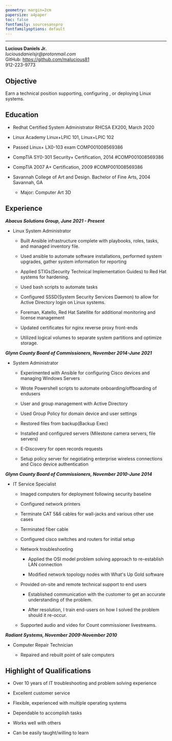 ```yaml
---
geometry: margin=2cm
papersize: a4paper
toc: false
fontfamily: sourcesanspro
fontfamilyoptions: default
--- 
```


---

**Lucious Daniels Jr.**  
_luciousdanielsjr@protonmail.com_  
GitHub: https://github.com/malucious81  
912-223-9773


## Objective  
Earn a technical position supporting, configuring , or deploying Linux systems.

## Education  


* Redhat Certified System Administrator RHCSA EX200, March 2020  

* Linux Academy Linux+LPIC 101, Linux+LPIC 102  

* Passed Linux+ LX0-103 exam COMP001008569386  

* CompTIA SY0-301 Security+  Certification, 2014 #COMP001008569386  

* CompTIA 2007 A+ Certification, 2009 #COMP001008569386  

* Savannah College of Art and Design. Bachelor of Fine Arts, 2004 Savannah, GA
  * Major: Computer Art 3D  

## Experience  

_**Abacus Solutions Group, June 2021 - Present**_  

* Linux System Administrator  

  * Built Ansible infrastructure complete with playbooks, roles, tasks, and managed inventory file.

  * Used ansible to automate software installations, performed system upgrades, gather system information for reporting  

  * Applied STIGs(Security Technical Implementation Guides) to Red Hat systems for hardening.  

  * Used bash scripts to automate tasks  

  * Configured SSSD(System Security Services Daemon) to allow for Active Directory login on Linux systems.

  * Foreman, Katello, Red Hat Satellite for additional monitoring and license management  

  * Updated certificates for nginx reverse proxy front-ends  

  * Utilized logical volumes to separate system partitions and optimize storage.  


_**Glynn County Board of Commissioners, November 2014-June 2021**_  

* System Administrator  

  * Experimented with Ansible for configuring Cisco devices and managing Windows Servers  

  * Wrote Powershell scripts to automate onboarding/offboarding of endusers  

  * User and group management with Active Directory  

  * Used Group Policy for domain device and user settings  

  * Restored files from backup(Backup Exec)  

  * Installed and configured servers (Milestone camera servers, file servers)  

  * E-Discovery for open records requests  

  * Setup policy server for negotiating enterprise wireless connections and Cisco device authentication  


 _**Glynn County Board of Commissioners, November 2010-June 2014**_  

 * IT Service Specialist  

   * Imaged computers for deployment following security baseline  

   * Configured network printers  

   * Terminate CAT 5&6 cables for wall-jacks and various other use cases  

   * Terminated fiber cable  

   * Configured cisco switches and routers for initial setup  

   * Network troubleshooting  

     * Applied the OSI model problem solving approach to re-establish LAN connection  

     * Modified network topology nodes with What's Up Gold software  

   * Provided on-site and remote technical support to end users  

     * Established communication with the customer to get an accurate understanding of the problem.  

     * After resolution, I train end-users on how I solved the problem should it re-occur.  

   * Supported audio and video for Count commissioner livestreams.  


_**Radiant Systems, November 2009-November 2010**_  

* Computer Repair Technician  

  * Repaired and rebuilt point of sale computers  


## Highlight of Qualifications  

* Over 10 years of IT troubleshooting and problem solving experience  

* Excellent customer service  

* Flexible, experienced with  multiple operating systems  

* Dependable to accomplish tasks  

* Works well with others  

* Can be easily taught/willing to learn  


